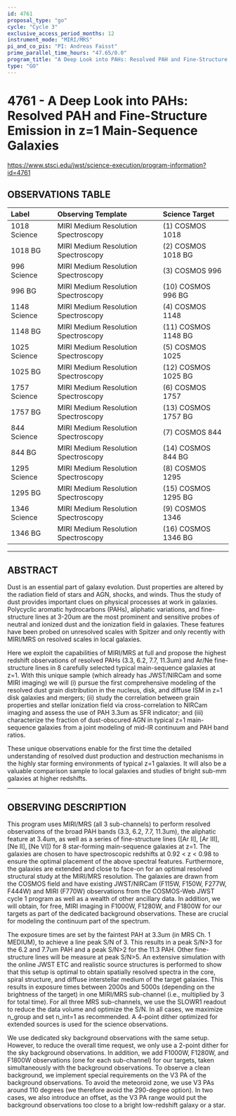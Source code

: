 ```yaml
---
id: 4761
proposal_type: "go"
cycle: "Cycle 3"
exclusive_access_period_months: 12
instrument_mode: "MIRI/MRS"
pi_and_co_pis: "PI: Andreas Faisst"
prime_parallel_time_hours: "47.65/0.0"
program_title: "A Deep Look into PAHs: Resolved PAH and Fine-Structure Emission in z=1 Main-Sequence Galaxies"
type: "GO"
---
```

# 4761 - A Deep Look into PAHs: Resolved PAH and Fine-Structure Emission in z=1 Main-Sequence Galaxies
https://www.stsci.edu/jwst/science-execution/program-information?id=4761
## OBSERVATIONS TABLE
| Label          | Observing Template                | Science Target          |
| :------------- | :-------------------------------- | :---------------------- |
| 1018 Science   | MIRI Medium Resolution Spectroscopy | (1) COSMOS 1018         |
| 1018 BG        | MIRI Medium Resolution Spectroscopy | (2) COSMOS 1018 BG      |
| 996 Science    | MIRI Medium Resolution Spectroscopy | (3) COSMOS 996          |
| 996 BG         | MIRI Medium Resolution Spectroscopy | (10) COSMOS 996 BG      |
| 1148 Science   | MIRI Medium Resolution Spectroscopy | (4) COSMOS 1148         |
| 1148 BG        | MIRI Medium Resolution Spectroscopy | (11) COSMOS 1148 BG     |
| 1025 Science   | MIRI Medium Resolution Spectroscopy | (5) COSMOS 1025         |
| 1025 BG        | MIRI Medium Resolution Spectroscopy | (12) COSMOS 1025 BG     |
| 1757 Science   | MIRI Medium Resolution Spectroscopy | (6) COSMOS 1757         |
| 1757 BG        | MIRI Medium Resolution Spectroscopy | (13) COSMOS 1757 BG     |
| 844 Science    | MIRI Medium Resolution Spectroscopy | (7) COSMOS 844          |
| 844 BG         | MIRI Medium Resolution Spectroscopy | (14) COSMOS 844 BG      |
| 1295 Science   | MIRI Medium Resolution Spectroscopy | (8) COSMOS 1295         |
| 1295 BG        | MIRI Medium Resolution Spectroscopy | (15) COSMOS 1295 BG     |
| 1346 Science   | MIRI Medium Resolution Spectroscopy | (9) COSMOS 1346         |
| 1346 BG        | MIRI Medium Resolution Spectroscopy | (16) COSMOS 1346 BG     |

---

## ABSTRACT

Dust is an essential part of galaxy evolution. Dust properties are altered by the radiation field of stars and AGN, shocks, and winds. Thus the study of dust provides important clues on physical processes at work in galaxies. Polycyclic aromatic hydrocarbons (PAHs), aliphatic variations, and fine-structure lines at 3-20um are the most prominent and sensitive probes of neutral and ionized dust and the ionization field in galaxies. These features have been probed on unresolved scales with Spitzer and only recently with MIRI/MRS on resolved scales in local galaxies.

Here we exploit the capabilities of MIRI/MRS at full and propose the highest redshift observations of resolved PAHs (3.3, 6.2, 7.7, 11.3um) and Ar/Ne fine-structure lines in 8 carefully selected typical main-sequence galaxies at z=1. With this unique sample (which already has JWST/NIRCam and some MIRI imaging) we will
(i) pursue the first comprehensive modeling of the resolved dust grain distribution in the nucleus, disk, and diffuse ISM in z=1 disk galaxies and mergers;
(ii) study the correlation between grain properties and stellar ionization field via cross-correlation to NIRCam imaging and assess the use of PAH 3.3um as SFR indicator; and
(iii) characterize the fraction of dust-obscured AGN in typical z=1 main-sequence galaxies from a joint modeling of mid-IR continuum and PAH band ratios.

These unique observations enable for the first time the detailed understanding of resolved dust production and destruction mechanisms in the highly star forming environments of typical z=1 galaxies. It will also be a valuable comparison sample to local galaxies and studies of bright sub-mm galaxies at higher redshifts.

---

## OBSERVING DESCRIPTION

This program uses MIRI/MRS (all 3 sub-channels) to perform resolved observations of the broad PAH bands (3.3, 6.2, 7.7, 11.3um), the aliphatic feature at 3.4um, as well as a series of fine-structure lines ([Ar II], [Ar III], [Ne II], [Ne VI]) for 8 star-forming main-sequence galaxies at z=1. The galaxies are chosen to have spectroscopic redshifts at 0.92 < z < 0.98 to ensure the optimal placement of the above spectral features. Furthermore, the galaxies are extended and close to face-on for an optimal resolved structural study at the MIRI/MRS resolution. The galaxies are drawn from the COSMOS field and have existing JWST/NIRCam (F115W, F150W, F277W, F444W) and MIRI (F770W) observations from the COSMOS-Web JWST cycle 1 program as well as a wealth of other ancillary data. In addition, we will obtain, for free, MIRI imaging in F1000W, F1280W, and F1800W for our targets as part of the dedicated background observations. These are crucial for modeling the continuum part of the spectrum.

The exposure times are set by the faintest PAH at 3.3um (in MRS Ch. 1 MEDIUM), to achieve a line peak S/N of 3. This results in a peak S/N>3 for the 6.2 and 7.7um PAH and a peak S/N>2 for the 11.3 PAH. Other fine-structure lines will be measure at peak S/N>5. An extensive simulation with the online JWST ETC and realistic source structures is performed to show that this setup is optimal to obtain spatially resolved spectra in the core, spiral structure, and diffuse interstellar medium of the target galaxies. This results in exposure times between 2000s and 5000s (depending on the brightness of the target) in one MIRI/MRS sub-channel (i.e., multiplied by 3 for total time). For all three MRS sub-channels, we use the SLOWR1 readout to reduce the data volume and optimize the S/N. In all cases, we maximize n_group and set n_int=1 as recommended. A 4-point dither optimized for extended sources is used for the science observations.

We use dedicated sky background observations with the same setup. However, to reduce the overall time request, we only use a 2-point dither for the sky background observations. In addition, we add F1000W, F1280W, and F1800W observations (one for each sub-channel) for our targets, taken simultaneously with the background observations. To observe a clean background, we implement special requirements on the V3 PA of the background observations. To avoid the meteoroid zone, we use V3 PAs around 110 degrees (we therefore avoid the 290-degree option). In two cases, we also introduce an offset, as the V3 PA range would put the background observations too close to a bright low-redshift galaxy or a star.